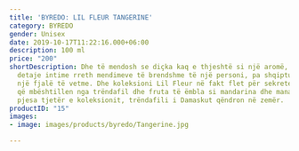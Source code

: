 ```yaml
---
title: 'BYREDO: LIL FLEUR TANGERINE'
category: BYREDO
gender: Unisex
date: 2019-10-17T11:22:16.000+06:00
description: 100 ml
price: "200"
shortDescription: Dhe të mendosh se diçka kaq e thjeshtë si një aromë, mund të ndajë
  detaje intime rreth mendimeve të brendshme të një personi, pa shqiptuar as edhe
  një fjalë të vetme. Dhe koleksioni Lil Fleur në fakt flet për sekrete adoleshence
  që mbështillen nga trëndafil dhe fruta të ëmbla si mandarina dhe manaferra. Si gjithë
  pjesa tjetër e koleksionit, trëndafili i Damaskut qëndron në zemër.  **100ml-EDP-UNISEX**
productID: "15"
images:
- image: images/products/byredo/Tangerine.jpg

---
```

